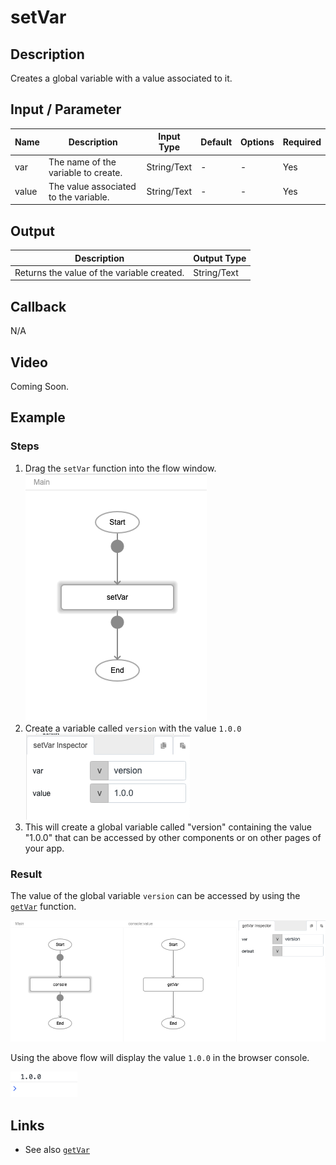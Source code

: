 # setVar

## Description

Creates a global variable with a value associated to it.

## Input / Parameter

| Name | Description | Input Type | Default | Options | Required |
| ------ | ------ | ------ | ------ | ------ | ------ |
| var | The name of the variable to create. | String/Text | - | - | Yes |
| value | The value associated to the variable. | String/Text | - | - | Yes |

## Output

| Description | Output Type |
| ------ | ------ |
| Returns the value of the variable created. | String/Text |

## Callback

N/A

## Video

Coming Soon.

<!-- Format: [![Video]({image-path})]({url-link}) -->

## Example

### Steps

1. Drag the `setVar` function into the flow window. ![](./setVar-step-1.png)
2. Create a variable called `version` with the value `1.0.0`  ![](./setVar-step-2.png) 
3. This will create a global variable called "version" containing the value "1.0.0" that can be accessed by other components or on other pages of your app.

### Result

The value of the global variable `version` can be accessed by using the [`getVar`](./getvar) function. 

![](./setVar-step-3.png) 

Using the above flow will display the value `1.0.0` in the browser console.

![](./setVar-step-4.png) 


## Links

* See also [`getVar`](./getvar)